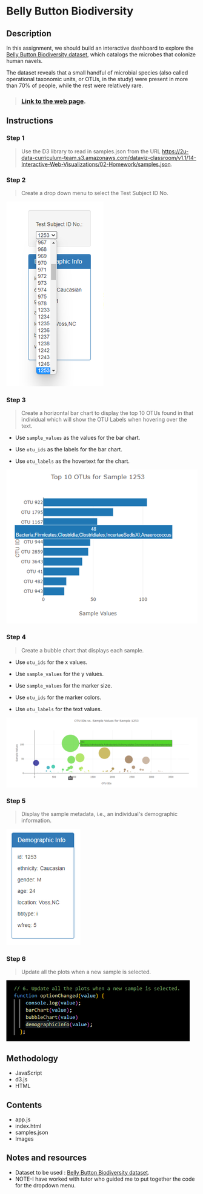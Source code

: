 # Belly Button Biodiversity

## Description

In this assignment, we should build an interactive dashboard to explore the [Belly Button Biodiversity dataset](http://robdunnlab.com/projects/belly-button-biodiversity/), which catalogs the microbes that colonize human navels.

The dataset reveals that a small handful of microbial species (also called operational taxonomic units, or OTUs, in the study) were present in more than 70% of people, while the rest were relatively rare.

> ### [Link to the web page](https://anitagj1.github.io/belly-button-challenge/).

## Instructions

### Step 1

> Use the D3 library to read in samples.json from the URL https://2u-data-curriculum-team.s3.amazonaws.com/dataviz-classroom/v1.1/14-Interactive-Web-Visualizations/02-Homework/samples.json.

### Step 2

> Create a drop down menu to select the Test Subject ID No.

![alt text](https://github.com/AnitaGj1/belly-button-challenge/blob/main/Images/Dropdown%20menu.png)

### Step 3

> Create a horizontal bar chart to display the top 10 OTUs found in that individual which will show the OTU Labels when hovering over the text.

* Use `sample_values` as the values for the bar chart.

* Use `otu_ids` as the labels for the bar chart.

* Use `otu_labels` as the hovertext for the chart.

![alt text](https://github.com/AnitaGj1/belly-button-challenge/blob/main/Images/barChart.png)

### Step 4

> Create a bubble chart that displays each sample.

* Use `otu_ids` for the x values.

* Use `sample_values` for the y values.

* Use `sample_values` for the marker size.

* Use `otu_ids` for the marker colors.

* Use `otu_labels` for the text values.

![alt text](https://github.com/AnitaGj1/belly-button-challenge/blob/main/Images/bubbleChart.png)

### Step 5

> Display the sample metadata, i.e., an individual's demographic information.

![alt text](https://github.com/AnitaGj1/belly-button-challenge/blob/main/Images/demographic.png)

### Step 6

> Update all the plots when a new sample is selected.

![alt-text](https://github.com/AnitaGj1/belly-button-challenge/blob/main/Images/updatePlots.png)

## Methodology

* JavaScript
* d3.js
* HTML

## Contents

* app.js
* index.html
* samples.json
* Images

## Notes and resources
* Dataset to be used : [Belly Button Biodiversity dataset](http://robdunnlab.com/projects/belly-button-biodiversity/).
* NOTE-I have worked with tutor who guided me to put together the code for the dropdown menu. 
